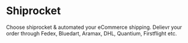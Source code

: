 Shiprocket
==========

Choose shiprocket &amp; automated your eCommerce shipping. Delievr your order through Fedex, Bluedart, Aramax, DHL, Quantium, Firstflight etc.
